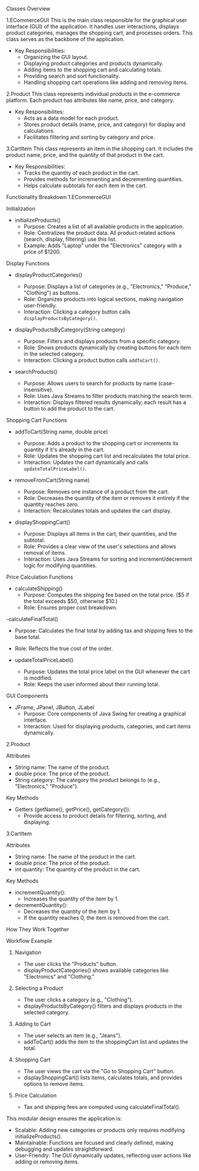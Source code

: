 Classes Overview

1.ECommerceGUI
This is the main class responsible for the graphical user interface (GUI) of the application. It handles user interactions, displays product categories, manages the shopping cart, and processes orders. This class serves as the backbone of the application.

- Key Responsibilities:
  - Organizing the GUI layout.
  - Displaying product categories and products dynamically.
  - Adding items to the shopping cart and calculating totals.
  - Providing search and sort functionality.
  - Handling shopping cart operations like adding and removing items.


2.Product
This class represents individual products in the e-commerce platform. Each product has attributes like name, price, and category.

- Key Responsibilites:
  - Acts as a data model for each product.
  - Stores product details (name, price, and category) for display and calculations.
  - Facilitates filtering and sorting by category and price.


3.CartItem
This class represents an item in the shopping cart. It includes the product name, price, and the quantity of that product in the cart.

- Key Responsibilities:
  - Tracks the quantity of each product in the cart.
  - Provides methods for incrementing and decrementing quantities.
  - Helps calculate subtotals for each item in the cart.


Functionality Breakdown
1.ECommerceGUI

Initialization

- initializeProducts()
  - Purpose: Creates a list of all available products in the application.
  - Role: Centralizes the product data. All product-related actions (search, display, filtering) use this list.
  - Example: Adds "Laptop" under the "Electronics" category with a price of $1200.

Display Functions

- displayProductCategories()
  - Purpose: Displays a list of categories (e.g., "Electronics," "Produce," "Clothing") as buttons.
  - Role: Organizes products into logical sections, making navigation user-friendly.
  - Interaction: Clicking a category button calls `displayProductsByCategory()`.

- displayProductsByCategory(String category)
  - Purpose: Filters and displays products from a specific category.
  - Role: Shows products dynamically by creating buttons for each item in the selected category.
  - Interaction: Clicking a product button calls `addToCart()`.

- searchProducts()
  - Purpose: Allows users to search for products by name (case-insensitive).
  - Role: Uses Java Streams to filter products matching the search term.
  - Interaction: Displays filtered results dynamically; each result has a button to add the product to the cart.

Shopping Cart Functions

- addToCart(String name, double price)
  - Purpose: Adds a product to the shopping cart or increments its quantity if it's already in the cart.
  - Role: Updates the shopping cart list and recalculates the total price.
  - Interaction: Updates the cart dynamically and calls `updateTotalPriceLabel()`.

- removeFromCart(String name)
  - Purpose: Removes one instance of a product from the cart.
  - Role: Decreases the quantity of the item or removes it entirely if the quantity reaches zero.
  - Interaction: Recalculates totals and updates the cart display.

- displayShoppingCart()
  - Purpose: Displays all items in the cart, their quantities, and the subtotal.
  - Role: Provides a clear view of the user's selections and allows removal of items.
  - Interaction: Uses Java Streams for sorting and increment/decrement logic for modifying quantities.


Price Calculation Functions

- calculateShipping()
  - Purpose: Computes the shipping fee based on the total price. ($5 if the total exceeds $50, otherwise $10.)
  - Role: Ensures proper cost breakdown.

-calculateFinalTotal()
  - Purpose: Calculates the final total by adding tax and shipping fees to the base total.
  - Role: Reflects the true cost of the order.

- updateTotalPriceLabel()
  - Purpose: Updates the total price label on the GUI whenever the cart is modified.
  - Role: Keeps the user informed about their running total.


GUI Components

- JFrame, JPanel, JButton, JLabel
  - Purpose: Core components of Java Swing for creating a graphical interface.
  - Interaction: Used for displaying products, categories, and cart items dynamically.

2.Product

Attributes
- String name: The name of the product.
- double price: The price of the product.
- String category: The category the product belongs to (e.g., "Electronics," "Produce").

Key Methods
- Getters (getName(), getPrice(), getCategory()):
  - Provide access to product details for filtering, sorting, and displaying.


3.CartItem

Attributes
- String name: The name of the product in the cart.
- double price: The price of the product.
- int quantity: The quantity of the product in the cart.

Key Methods
- incrementQuantity():
  - Increases the quantity of the item by 1.
- decrementQuantity():
  - Decreases the quantity of the item by 1.
  - If the quantity reaches 0, the item is removed from the cart.


How They Work Together

Workflow Example

1. Navigation
   - The user clicks the "Products" button.
   - displayProductCategories() shows available categories like "Electronics" and "Clothing."

2. Selecting a Product
   - The user clicks a category (e.g., "Clothing").
   - displayProductsByCategory() filters and displays products in the selected category.

3. Adding to Cart
   - The user selects an item (e.g., "Jeans").
   - addToCart() adds the item to the shoppingCart list and updates the total.

4. Shopping Cart
   - The user views the cart via the "Go to Shopping Cart" button.
   - displayShoppingCart() lists items, calculates totals, and provides options to remove items.

5. Price Calculation
   - Tax and shipping fees are computed using calculateFinalTotal().

This modular design ensures the application is:
- Scalable: Adding new categories or products only requires modifying initializeProducts().
- Maintainable: Functions are focused and clearly defined, making debugging and updates straightforward.
- User-Friendly: The GUI dynamically updates, reflecting user actions like adding or removing items.
